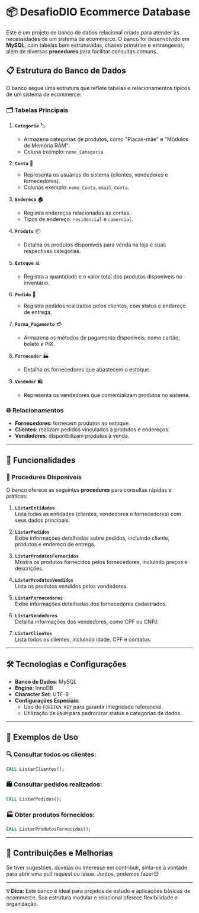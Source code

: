 # 📦 DesafioDIO Ecommerce Database

Este é um projeto de banco de dados relacional criado para atender às necessidades de um sistema de ecommerce. O banco foi desenvolvido em **MySQL**, com tabelas bem estruturadas, chaves primárias e estrangeiras, além de diversas **procedures** para facilitar consultas comuns.

## 📋 Estrutura do Banco de Dados

O banco segue uma estrutura que reflete tabelas e relacionamentos típicos de um sistema de ecommerce:

### 🗂 Tabelas Principais
1. **`Categoria`** 🏷️  
   - Armazena categorias de produtos, como "Placas-mãe" e "Módulos de Memória RAM".
   - Coluna exemplo: `nome_Categoria`.

2. **`Conta`** 👤  
   - Representa os usuários do sistema (clientes, vendedores e fornecedores).
   - Colunas exemplo: `nome_Conta`, `email_Conta`.

3. **`Endereco`** 🏠  
   - Registra endereços relacionados às contas.
   - Tipos de endereço: `residencial` e `comercial`.

4. **`Produto`** 📦  
   - Detalha os produtos disponíveis para venda na loja e suas respectivas categorias.

5. **`Estoque`** 📊  
   - Registra a quantidade e o valor total dos produtos disponíveis no inventário.

6. **`Pedido`** 🛒  
   - Registra pedidos realizados pelos clientes, com status e endereço de entrega.

7. **`Forma_Pagamento`** 💳  
   - Armazena os métodos de pagamento disponíveis, como cartão, boleto e PIX.

8. **`Fornecedor`** 🏭  
   - Detalha os fornecedores que abastecem o estoque.

9. **`Vendedor`** 🛍️  
   - Representa os vendedores que comercializam produtos no sistema.

### 🌐 Relacionamentos
- **Fornecedores**: fornecem produtos ao estoque.  
- **Clientes**: realizam pedidos vinculados a produtos e endereços.  
- **Vendedores**: disponibilizam produtos à venda.

---

## 🚀 Funcionalidades

### 📜 Procedures Disponíveis

O banco oferece as seguintes **procedures** para consultas rápidas e práticas:

1. **`ListarEntidades`**  
   Lista todas as entidades (clientes, vendedores e fornecedores) com seus dados principais.

2. **`ListarPedidos`**  
   Exibe informações detalhadas sobre pedidos, incluindo cliente, produtos e endereço de entrega.

3. **`ListarProdutosFornecidos`**  
   Mostra os produtos fornecidos pelos fornecedores, incluindo preços e descrições.

4. **`ListarProdutosVendidos`**  
   Lista os produtos vendidos pelos vendedores.

5. **`ListarFornecedores`**  
   Exibe informações detalhadas dos fornecedores cadastrados.

6. **`ListarVendedores`**  
   Detalha informações dos vendedores, como CPF ou CNPJ.

7. **`ListarClientes`**  
   Lista todos os clientes, incluindo idade, CPF e contatos.

---

## 🛠️ Tecnologias e Configurações

- **Banco de Dados**: MySQL  
- **Engine**: InnoDB  
- **Character Set**: UTF-8  
- **Configurações Especiais**:  
  - Uso de `FOREIGN KEY` para garantir integridade referencial.  
  - Utilização de `ENUM` para padronizar status e categorias de dados.

---

## 📝 Exemplos de Uso

### 🔍 Consultar todos os clientes:
```sql
CALL ListarClientes();
```

### 🛍️ Consultar pedidos realizados:
```sql
CALL ListarPedidos();
```

### 🏭 Obter produtos fornecidos:
```sql
CALL ListarProdutosFornecidos();
```

---

## 🎯 Contribuições e Melhorias

Se tiver sugestões, dúvidas ou interesse em contribuir, sinta-se à vontade para abrir uma pull request ou issue. Juntos, podemos fazer😊

---

**💡 Dica:** Este banco é ideal para projetos de estudo e aplicações básicas de ecommerce. Sua estrutura modular e relacional oferece flexibilidade e organização.
